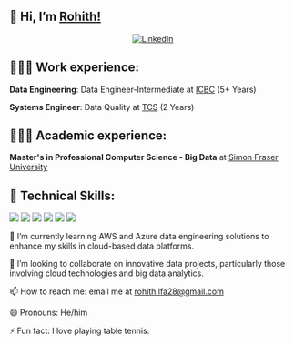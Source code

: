 ## 👋 Hi, I’m [Rohith!](https://github.com/rohith-94)

<center>
<a href="https://www.linkedin.com/in/rohith-sooram/" target="_blank">
    <img src="https://img.shields.io/badge/linkedin-%230077B5.svg?&style=for-the-badge&logo=linkedin&logoColor=white&color=071A2C" alt="LinkedIn"/>
  </a>
</center>

## 👨🏻‍🎓 Work experience:
**Data Engineering**: Data Engineer-Intermediate at [ICBC](https://www.icbc.com) (5+ Years)

**Systems Engineer**: Data Quality at [TCS](https://www.tcs.com/) (2 Years)

## 👨🏻‍🎓 Academic experience:
**Master's in Professional Computer Science - Big Data** at [Simon Fraser University](https://www.sfu.ca/computing/current-students/graduate-students/academic-programs/professional-master-of-science-in-computer-science/about-the-program/big-data.html)

## 💼 Technical Skills: 
![](https://img.shields.io/badge/Python-3776AB?style=flat&logo=python&logoColor=white)
![](https://img.shields.io/badge/SQL-F2C811?style=flat&logo=sql&logoColor=white)
![](https://img.shields.io/badge/PostgreSQL-336791?style=flat&logo=postgresql&logoColor=white)
![](https://img.shields.io/badge/Spark-E25A1C?style=flat&logo=apache-spark&logoColor=white)
![](https://img.shields.io/badge/Databricks-FF3621?style=flat&logo=databricks&logoColor=white)
![](https://img.shields.io/badge/Git-F05032?style=flat&logo=git&logoColor=white)

🌱 I’m currently learning AWS and Azure data engineering solutions to enhance my skills in cloud-based data platforms.

💞️ I’m looking to collaborate on innovative data projects, particularly those involving cloud technologies and big data analytics.

📫 How to reach me: email me at rohith.lfa28@gmail.com  

😄 Pronouns: He/him

⚡ Fun fact: I love playing table tennis.

<!---
rohith-94/rohith-94 is a ✨ special ✨ repository because its `README.md` (this file) appears on your GitHub profile.
You can click the Preview link to take a look at your changes.
--->

